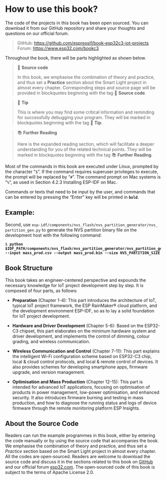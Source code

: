 # How to use this book?

The code of the projects in this book has been open sourced. You can download it from our GitHub repository and share your thoughts and questions on our official forum.

> GitHub: <https://github.com/espressif/book-esp32c3-iot-projects>  
> Forum: <https://www.esp32.com/bookc3>

Throughout the book, there will be parts highlighted as shown below.

> 📝 **Source code**
>
> In this book, we emphasise the combination of theory and practice, and thus set a **Practice** section about the Smart Light project in almost every chapter. Corresponding steps and source page will be provided in blockquotes beginning with the tag 📝 **Source code**.

> 📌 **Tip**
>
> This is where you may find some critical information and reminding for successfully debugging your program. They will be marked in blockquotes beginning with the tag 📌 **Tip**.

> 📚 **Further Reading**
>
> Here is the expanded reading section, which will facilitate a deeper understanding for you of the related technical points. They will be marked in blockquotes beginning with the tag 📚 **Further Reading**.

Most of the commands in this book are executed under Linux, prompted by the character “`$`”. If the command requires superuser privileges to execute, the prompt will be replaced by “`#`”. The command prompt on Mac systems is “`%`”, as used in Section 4.2.3 Installing ESP-IDF on Mac.

Commands or texts that need to be input by the user, and commands that can be entered by pressing the “Enter” key will be printed in **`bold`**.

## Example:

Second, use `esp-idf/components/nvs_flash/nvs_partition_generator/nvs_
partition_gen.py` to generate the NVS partition binary file on the development host with the following command:

<pre><code>$ <b>python $IDF_PATH/components/nvs_flash/nvs_partition_generator/nvs_partition_gen.py --input mass_prod.csv --output mass_prod.bin --size NVS_PARTITION_SIZE</b></code></pre>

## Book Structure

This book takes an engineer-centered perspective and expounds the necessary knowledge for IoT project development step by step. It is composed of four parts, as follows:

- **Preparation** (Chapter 1-4): This part introduces the architecture of IoT, typical IoT project framework, the ESP RainMaker&reg; cloud platform, and the development environment ESP-IDF, so as to lay a solid foundation for IoT project development.

- **Hardware and Driver Development** (Chapter 5-6): Based on the ESP32-C3 chipset, this part elaborates on the minimum hardware system and driver development, and implements the control of dimming, colour grading, and wireless communication.

- **Wireless Communication and Control** (Chapter 7-11): This part explains the intelligent Wi-Fi configuration scheme based on ESP32-C3 chip, local & cloud control protocols, and local & remote control of devices. It also provides schemes for developing smartphone apps, firmware upgrade, and version management.

- **Optimisation and Mass Production** (Chapter 12-15): This part is intended for advanced IoT applications, focusing on optimisation of products in power management, low-power optimisation, and enhanced security. It also introduces firmware burning and testing in mass production, and how to diagnose the running status and logs of device firmware through the remote monitoring platform ESP Insights.

## About the Source Code

Readers can run the example programmes in this book, either by entering the code manually or by using the source code that accompanies the book. We emphasise the combination of theory and practice, and thus set a *Practice* section based on the Smart Light project in almost every chapter. All the codes are open-sourced. Readers are welcome to download the source code and discuss it in the sections related to this book on [GitHub](https://github.com/espressif/book-esp32c3-iot-projects) and our official forum [esp32.com](https://www.esp32.com/bookc3). The open-sourced code of this book is subject to the terms of Apache License 2.0.